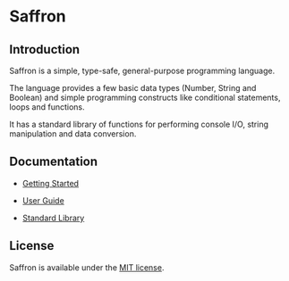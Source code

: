 # Saffron


## Introduction

Saffron is a simple, type-safe, general-purpose programming language.

The language provides a few basic data types (Number, String and Boolean) and 
simple programming constructs like conditional statements, loops and functions.

It has a standard library of functions for performing console I/O, string manipulation
and data conversion.


## Documentation

- [Getting Started](https://senthilvsh.github.io/saffron/start.html)

- [User Guide](https://senthilvsh.github.io/saffron/userguide.html)

- [Standard Library](https://senthilvsh.github.io/saffron/stdlib.html)


## License

Saffron is available under the [MIT license](https://github.com/senthilvsh/saffron/blob/master/LICENSE.txt).
